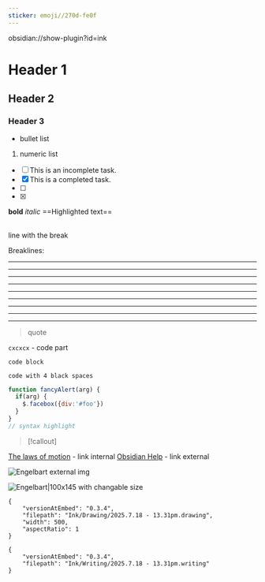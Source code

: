 ```yaml
---
sticker: emoji//270d-fe0f
---
```

obsidian://show-plugin?id=ink
# Header 1
## Header 2
### Header 3

- bullet list
1. numeric list
- [ ] This is an incomplete task.
- [x] This is a completed task.
- [ ]
-  [x] 


**bold**
*italic*
==Highlighted text==

<br> line with the break

Breaklines:
***
****
* * *
---
----
- - -
___
____
_ _ _

> quote


[^1]: This is a footnote
[^note]: Named footnotes
%% This is a block comment. %%

`cxcxcx` - code part
```
code block
```

    code with 4 black spaces
```js
function fancyAlert(arg) {
  if(arg) {
    $.facebox({div:'#foo'})
  }
}
// syntax highlight
```

>[!callout]

[The laws of motion](Three%20laws%20of%20motion.md) - link internal
[Obsidian Help](https://help.obsidian.md) - link external

![Engelbart](https://history-computer.com/ModernComputer/Basis/images/Engelbart.jpg)
external img

![Engelbart|100x145](https://history-computer.com/ModernComputer/Basis/images/Engelbart.jpg)
with changable size




```handdrawn-ink
{
	"versionAtEmbed": "0.3.4",
	"filepath": "Ink/Drawing/2025.7.18 - 13.31pm.drawing",
	"width": 500,
	"aspectRatio": 1
}
```

```handwritten-ink
{
	"versionAtEmbed": "0.3.4",
	"filepath": "Ink/Writing/2025.7.18 - 13.31pm.writing"
}
```
